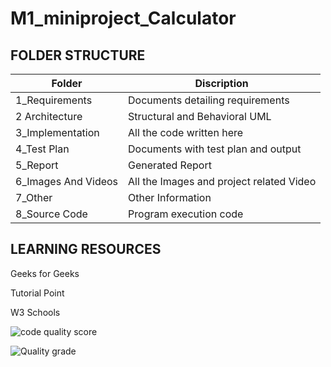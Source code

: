 # M1_miniproject_Calculator


## FOLDER STRUCTURE

| Folder          |       Discription                                               |
| ----------------- | ------------------------------------------------------------------ |
| 1_Requirements	 |Documents detailing requirements |
| 2 Architecture	 |Structural and Behavioral UML |
| 3_Implementation	 |All the code written here |
| 4_Test Plan |Documents with test plan and output|
  5_Report     |Generated Report|
  6_Images And Videos|All the Images and project related Video|
  7_Other|Other Information|
  8_Source Code|Program execution code|


## LEARNING RESOURCES

Geeks for Geeks

Tutorial Point

W3 Schools


![code quality score](https://api.codiga.io/project/29953/status/svg)

![Quality grade](https://api.codiga.io/project/29953/score/svg)  
